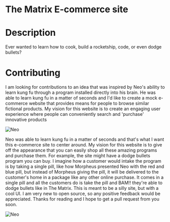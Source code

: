 # The Matrix E-commerce site

# Description
  Ever wanted to learn how to cook, build a rocketship, code, or even dodge bullets? 
  
# Contributing 
  I am looking for contributions to an idea that was inspired by Neo's ability to learn kung fu through a program installed directly into his brain. He was able to learn kung fu in a matter of seconds and I'd like to create a mock e-commerce website that provides means for people to browse similar fictional products. My vision for this website is to create an engaging user experience where people can conveniently search and 'purchase' innovative products
  
  
  
  
  
![Neo](https://media.giphy.com/media/3o7btNhMBytxAM6YBa/giphy.gif)




  
  Neo was able to learn kung fu in a matter of seconds and that's what I want this e-commerce site to center around. My vision for this website is to give off the appearance that you can easily shop all these amazing programs and purchase them. For example, the site might have a dodge bullets program you can buy. I imagine how a customer would intake the program is by taking a single pill, like how Morpheus presented Neo with the red and blue pill, but instead of Morpheus giving the pill, it will be delivered to the customer's home in a package like any other online purchase. It comes in a single pill and all the customers do is take the pill and BAM!! they're able to dodge bullets like in The Matrix. This is meant to be a silly site, but with a cool UI. I am very new to open source, so any positive feedback would be appreciated. Thanks for reading and I hope to get a pull request from you soon.


![Neo](https://media.giphy.com/media/uzuMGoJBAqmU8/giphy.gif)
